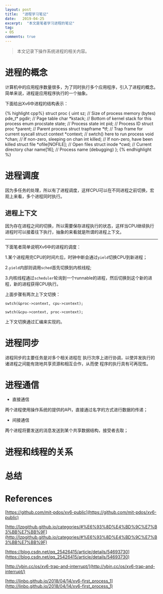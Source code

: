 ```yaml
---
layout: post
title:  "进程学习笔记"
date:   2019-04-25
excerpt:  "本文是笔者学习进程的笔记"
tag:
- OS
comments: true
---
```


> 本文记录下操作系统进程的相关内容。

# 进程的概念

计算机中的应用程序数量很多，为了同时执行多个应用程序，引入了进程的概念。简单来说，进程是应用程序执行的一个抽象。

下面给出Xv6中进程的结构表示：

{% highlight cpp%}
struct proc {
  uint sz;                     // Size of process memory (bytes)
  pde_t* pgdir;                // Page table
  char *kstack;                // Bottom of kernel stack for this process
  enum procstate state;        // Process state
  int pid;                     // Process ID
  struct proc *parent;         // Parent process
  struct trapframe *tf;        // Trap frame for current syscall
  struct context *context;     // swtch() here to run process
  void *chan;                  // If non-zero, sleeping on chan
  int killed;                  // If non-zero, have been killed
  struct file *ofile[NOFILE];  // Open files
  struct inode *cwd;           // Current directory
  char name[16];               // Process name (debugging)
};
{% endhighlight %}

# 进程调度

因为多任务的处理，所以有了进程调度，这样CPU可以在不同进程之前切换，宏观上来看，多个进程同时执行。

## 进程上下文

因为存在进程之间的切换，所以需要保存进程执行的状态，这样当CPU继续执行进程时可以接着往下执行，抽象的来看就是所谓的进程上下文。

---

下面笔者简单说明Xv6中的进程的调度：

1.某个进程用完CPU的时间片后，时钟中断会通过`yield`切换CPU到新进程；

2.`yield`内部则调用`sched`首先切换到内核线程;

3.内核线程通过`scheduler`轮询到一个runnable的进程，然后切换到这个新的进程，新的进程获得CPU执行。

上面步骤有两次上下文切换：

```
swtch(&proc->context, cpu->context);

swtch(&cpu->context, proc->context);
```

上下文切换通过汇编来实现的。

# 进程同步

进程同步的主要任务是对多个相关进程在 执行次序上进行协调，以使并发执行的诸进程之间能有效地共享资源和相互合作，从而使 程序的执行具有可再现性。

# 进程通信

- 直接通信

两个进程使用操作系统的提供的API，直接通过名字的方式进行数据的传递；

- 间接通信

两个进程将要发送的消息发送到某个共享数据结构，接受者去取；

# 进程和线程的关系

# 总结

# References

[https://github.com/mit-pdos/xv6-public](https://github.com/mit-pdos/xv6-public)

[http://lzpgithub.github.io/categories/#%E6%93%8D%E4%BD%9C%E7%B3%BB%E7%BB%9F](http://lzpgithub.github.io/categories/#%E6%93%8D%E4%BD%9C%E7%B3%BB%E7%BB%9F)

[https://blog.csdn.net/qq_25426415/article/details/54693730](https://blog.csdn.net/qq_25426415/article/details/54693730)

[http://ybin.cc/os/xv6-trap-and-interrupt/](http://ybin.cc/os/xv6-trap-and-interrupt/)

[http://linbo.github.io/2018/04/14/xv6-first_process_1](http://linbo.github.io/2018/04/14/xv6-first_process_1)
